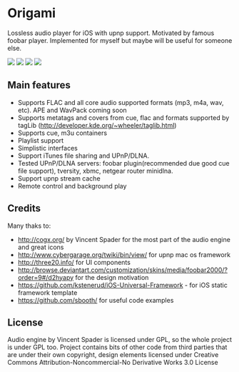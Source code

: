 Origami
=============

Lossless audio player for iOS with upnp support. Motivated by famous foobar player. Implemented for myself but maybe will be useful for someone else.

[![](http://ap4y.github.com/IMG_0022.PNG)](http://ap4y.github.com/IMG_0022.PNG)
[![](http://ap4y.github.com/IMG_0023.PNG)](http://ap4y.github.com/IMG_0023.PNG)
[![](http://ap4y.github.com/IMG_0024.PNG)](http://ap4y.github.com/IMG_0024.PNG)
[![](http://ap4y.github.com/IMG_0025.PNG)](http://ap4y.github.com/IMG_0025.PNG)

Main features
-------

- Supports FLAC and all core audio supported formats (mp3, m4a, wav, etc). APE and WavPack coming soon
- Supports metatags and covers from cue, flac and formats supported by tagLib (http://developer.kde.org/~wheeler/taglib.html)
- Supports cue, m3u containers
- Playlist support
- Simplistic interfaces
- Support iTunes file sharing and UPnP/DLNA.
- Tested UPnP/DLNA servers: foobar plugin(recommended due good cue file support), tversity, xbmc, netgear router minidlna.
- Support upnp stream cache
- Remote control and background play

Credits
-------

Many thaks to:

- http://cogx.org/ by Vincent Spader for the most part of the audio engine and great icons
- http://www.cybergarage.org/twiki/bin/view/ for upnp mac os framework
- http://three20.info/ for UI components
- http://browse.deviantart.com/customization/skins/media/foobar2000/?order=9#/d2hyapy for the design motivation
- https://github.com/kstenerud/iOS-Universal-Framework - for iOS static framework template
- https://github.com/sbooth/ for useful code examples

License
-------
Audio engine by Vincent Spader is licensed under GPL, so the whole project is under GPL too. Project contains bits of other code from third parties that are under their own copyright, design elements licensed under  Creative Commons Attribution-Noncommercial-No Derivative Works 3.0 License